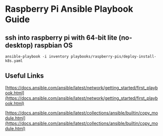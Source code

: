 # Raspberry Pi Ansible Playbook Guide

## ssh into raspberry pi with 64-bit lite (no-desktop) raspbian OS

```ansible-playbook -i inventory playbooks/raspberry-pis/deploy-install-k8s.yaml```

## Useful Links

[https://docs.ansible.com/ansible/latest/network/getting_started/first_playbook.html](https://docs.ansible.com/ansible/latest/network/getting_started/first_playbook.html)

[https://docs.ansible.com/ansible/latest/collections/ansible/builtin/copy_module.html](https://docs.ansible.com/ansible/latest/collections/ansible/builtin/copy_module.html)